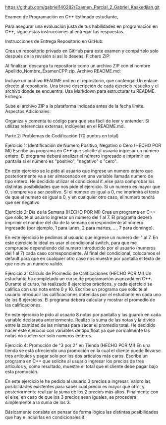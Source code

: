 https://github.com/gabriel140282/Examen_Parcial_2_Gabriel_Kaakedjian.git

Examen de Programación en C++
Estimado estudiante,

Para asegurar una evaluación justa de tus habilidades en programación en C++, sigue estas instrucciones al entregar tus respuestas.

Instrucciones de Entrega
Repositorio en GitHub:

Crea un repositorio privado en GitHub para este examen y compártelo solo después de la revisión si así lo deseas.
Fichero ZIP:

Al finalizar, descarga tu repositorio como un archivo ZIP con el nombre Apellido_Nombre_ExamenCPP.zip.
Archivo README.md:

Incluye un archivo README.md en el repositorio, que contenga:
Un enlace directo al repositorio.
Una breve descripción de cada ejercicio resuelto y el archivo donde se encuentra.
Usa Markdown para estructurar tu README.
Entrega:

Sube el archivo ZIP a la plataforma indicada antes de la fecha límite.
Aspectos Adicionales:

Organiza y comenta tu código para que sea fácil de leer y entender.
Si utilizas referencias externas, inclúyelas en el README.md.

Parte 2: Problemas de Codificación (70 puntos en total)

Ejercicio 1: Identificación de Número Positivo, Negativo o Cero (HECHO POR MI)
Escribe un programa en C++ que solicite al usuario ingresar un número entero. El programa deberá analizar el número ingresado e imprimir en pantalla si el número es "positivo", "negativo" o "cero". 

En este ejercicio se le pide al usuario que ingrese un numero entero que posteriormente va a ser almacenado en una variable llamada numero de tipo entero. He decidido utilizar el condicional if..else para
comprobar los distintas posibilidades que nos pide el ejercicio. Si un numero es mayor que 0, siempre va a ser positivo. Si el numero es igual a 0, me imprimirá el texto de que el numero es igual a 0, y en cualquier otro caso, el numero tendrá que ser negativo

Ejercicio 2: Día de la Semana (HECHO POR MI)
Crea un programa en C++ que solicite al usuario ingresar un número del 1 al 7. El programa deberá imprimir el nombre del día de la semana correspondiente al número ingresado (por ejemplo, 1 para lunes, 2 para martes, ..., 7 para domingo). 

En este ejercicio le pedimos al usuario que ingrese un numero del 1 al 7. En este ejercicio lo ideal es usar el condicional switch, para que me compruebe dependiendo del numero introducido por el usuario (numeros del 1 al 7) cada
caso correspondiente. Al final del condicional, colocamos el default para que en cualquier otro caso nos muestre por pantalla el texto de que no es un numero valido.

Ejercicio 3: Cálculo de Promedio de Calificaciones (HECHO POR MI)
Un estudiante ha completado un curso de programación avanzada en C++. Durante el curso, ha realizado 8 ejercicios prácticos, y cada ejercicio se califica con una nota entre 0 y 10. Escribe un programa que solicite al usuario introducir las calificaciones obtenidas por el estudiante en cada uno de los 8 ejercicios. El programa deberá calcular y mostrar el promedio de las calificaciones. 

En este ejercicio le pido al usuario 8 notas por pantalla y las guardo en cada variable declarada anteriormente. Realizo la suma de las notas y la divido entre la cantidad de las mismas para sacar el promedio total.
He decidido hacer este ejercicio con variables de tipo float ya que normalmente las notas no suelen ser solo numeros enteros.

Ejercicio 4: Promoción de "3 por 2" en Tienda (HECHO POR MI)
En una tienda se está ofreciendo una promoción en la cual el cliente puede llevarse tres artículos y pagar solo por los dos artículos más caros. Escribe un programa en C++ que solicite al usuario ingresar los precios de tres artículos y, como resultado, muestre el total que el cliente debe pagar bajo esta promoción.

En este ejercicio le he pedido al usuario 3 precios a ingresar. Valoro las posibilidades existentes para saber cual precio es mayor que otro, y posteriormente realizar la suma 
de los 2 precios más altos. Finalmente con el else, en caso de que los 3 precios sean iguales, se procederá simplemente a la suma de los 3.

Básicamente consiste en pensar de forma lógica las distintas posibilidades que hay e incluirlas en condicionales if.
